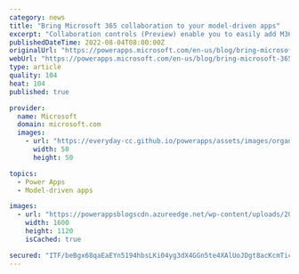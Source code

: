 ```yaml
---
category: news
title: "Bring Microsoft 365 collaboration to your model-driven apps"
excerpt: "Collaboration controls (Preview) enable you to easily add M365 capabilities to your Power Apps line of business custom applications to simplify user workflows when collaborating on business processes in Teams or Power Apps."
publishedDateTime: 2022-08-04T08:00:00Z
originalUrl: "https://powerapps.microsoft.com/en-us/blog/bring-microsoft-365-collaboration-to-your-model-driven-apps/"
webUrl: "https://powerapps.microsoft.com/en-us/blog/bring-microsoft-365-collaboration-to-your-model-driven-apps/"
type: article
quality: 104
heat: 104
published: true

provider:
  name: Microsoft
  domain: microsoft.com
  images:
    - url: "https://everyday-cc.github.io/powerapps/assets/images/organizations/microsoft.com-50x50.jpg"
      width: 50
      height: 50

topics:
  - Power Apps
  - Model-driven apps

images:
  - url: "https://powerappsblogscdn.azureedge.net/wp-content/uploads/2022/07/Controls-list-HD.png"
    width: 1600
    height: 1120
    isCached: true

secured: "ITF/beBgx68qaEaEYn5194hbsLKi04yg3dX4GGn5te4XAlUoJDgt8acKcmTiczuj8OuqwDP7elvUK95AAIvzuFEfuJIjhHC/cwepEzvI8Fhf2syOHJLUx4tCODlrguV4wgTFI2E8yoSt+fQoD6E5P5Gma4PSI67HT+plLF1Q25Qqg+jghGOp1k+NfvU/PmXQOHZq3W4buK/oMfFFI3MmV6djwSo0guiujjUG9pi2uf8THK9LNTbAwMEnwFfGSKn7keKWTNWSFiKtbfq3yWGKsI87e1BrdA1X4C/zEE3xLswdgwxcWBZg7meLTWcHWfOkTNyiUSlenaod65grhqSKgkDt69ygV2XIF95mg9Sc8XI=;pcneJym+mG0JXi+mXVXdUQ=="
---
```


